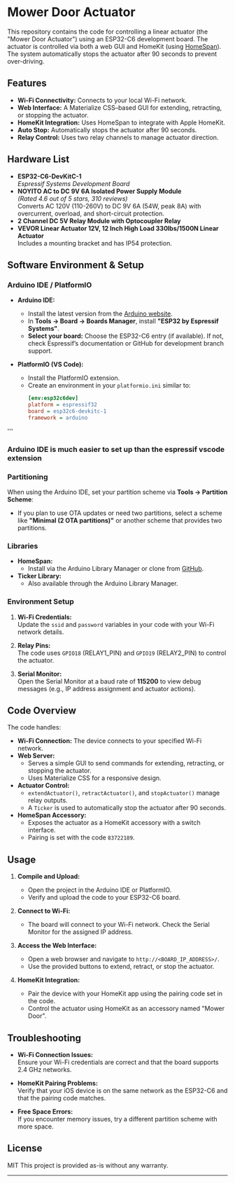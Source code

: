 # Mower Door Actuator

This repository contains the code for controlling a linear actuator (the "Mower Door Actuator") using an ESP32-C6 development board. The actuator is controlled via both a web GUI and HomeKit (using [HomeSpan](https://github.com/HomeSpan/HomeSpan)). The system automatically stops the actuator after 90 seconds to prevent over-driving.

## Features

- **Wi-Fi Connectivity:** Connects to your local Wi-Fi network.
- **Web Interface:** A Materialize CSS–based GUI for extending, retracting, or stopping the actuator.
- **HomeKit Integration:** Uses HomeSpan to integrate with Apple HomeKit.
- **Auto Stop:** Automatically stops the actuator after 90 seconds.
- **Relay Control:** Uses two relay channels to manage actuator direction.

## Hardware List

- **ESP32-C6-DevKitC-1**  
  *Espressif Systems Development Board*
- **NOYITO AC to DC 9V 6A Isolated Power Supply Module**  
  *(Rated 4.6 out of 5 stars, 310 reviews)*  
  Converts AC 120V (110-260V) to DC 9V 6A (54W, peak 8A) with overcurrent, overload, and short-circuit protection.
- **2 Channel DC 5V Relay Module with Optocoupler Relay**
- **VEVOR Linear Actuator 12V, 12 Inch High Load 330lbs/1500N Linear Actuator**  
  Includes a mounting bracket and has IP54 protection.

## Software Environment & Setup

### Arduino IDE / PlatformIO

- **Arduino IDE:**  
  - Install the latest version from the [Arduino website](https://www.arduino.cc/en/software).
  - In **Tools → Board → Boards Manager**, install **"ESP32 by Espressif Systems"**.  
  - **Select your board:** Choose the ESP32-C6 entry (if available). If not, check Espressif’s documentation or GitHub for development branch support.
  
- **PlatformIO (VS Code):**  
  - Install the PlatformIO extension.
  - Create an environment in your `platformio.ini` similar to:
    ```ini
    [env:esp32c6dev]
    platform = espressif32
    board = esp32c6-devkitc-1
    framework = arduino
'''
### Arduino IDE is much easier to set up than the espressif vscode extension 
    
### Partitioning

When using the Arduino IDE, set your partition scheme via **Tools → Partition Scheme**:
- If you plan to use OTA updates or need two partitions, select a scheme like **"Minimal (2 OTA partitions)"** or another scheme that provides two partitions.

### Libraries

- **HomeSpan:**  
  - Install via the Arduino Library Manager or clone from [GitHub](https://github.com/HomeSpan/HomeSpan).
- **Ticker Library:**  
  - Also available through the Arduino Library Manager.

### Environment Setup

1. **Wi-Fi Credentials:**  
   Update the `ssid` and `password` variables in your code with your Wi-Fi network details.
   
2. **Relay Pins:**  
   The code uses `GPIO18` (RELAY1_PIN) and `GPIO19` (RELAY2_PIN) to control the actuator.
   
3. **Serial Monitor:**  
   Open the Serial Monitor at a baud rate of **115200** to view debug messages (e.g., IP address assignment and actuator actions).

## Code Overview

The code handles:
- **Wi-Fi Connection:** The device connects to your specified Wi-Fi network.
- **Web Server:**  
  - Serves a simple GUI to send commands for extending, retracting, or stopping the actuator.
  - Uses Materialize CSS for a responsive design.
- **Actuator Control:**  
  - `extendActuator()`, `retractActuator()`, and `stopActuator()` manage relay outputs.
  - A `Ticker` is used to automatically stop the actuator after 90 seconds.
- **HomeSpan Accessory:**  
  - Exposes the actuator as a HomeKit accessory with a switch interface.
  - Pairing is set with the code `83722189`.

## Usage

1. **Compile and Upload:**  
   - Open the project in the Arduino IDE or PlatformIO.
   - Verify and upload the code to your ESP32-C6 board.
   
2. **Connect to Wi-Fi:**  
   - The board will connect to your Wi-Fi network. Check the Serial Monitor for the assigned IP address.
   
3. **Access the Web Interface:**  
   - Open a web browser and navigate to `http://<BOARD_IP_ADDRESS>/`.
   - Use the provided buttons to extend, retract, or stop the actuator.
   
4. **HomeKit Integration:**  
   - Pair the device with your HomeKit app using the pairing code set in the code.
   - Control the actuator using HomeKit as an accessory named "Mower Door".

## Troubleshooting

- **Wi-Fi Connection Issues:**  
  Ensure your Wi-Fi credentials are correct and that the board supports 2.4 GHz networks.
  
- **HomeKit Pairing Problems:**  
  Verify that your iOS device is on the same network as the ESP32-C6 and that the pairing code matches.
  
- **Free Space Errors:**  
  If you encounter memory issues, try a different partition scheme with more space.
  

## License
MIT
This project is provided as-is without any warranty. 

---
